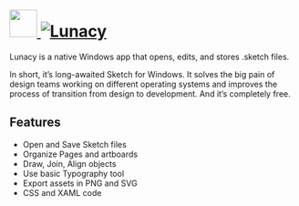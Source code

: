 # [<img src="https://cdn.jsdelivr.net/gh/AdmiringWorm/chocolatey-packages@d0943586300e2821540db3cd5fdbc523334cb76d/automatic/lunacy/icons/48x48.png" height="48" width="48" /> ![Lunacy](https://img.shields.io/chocolatey/v/lunacy.svg?label=Lunacy&style=for-the-badge)](https://chocolatey.org/packages/lunacy)

Lunacy is a native Windows app that opens, edits, and stores .sketch files.

In short, it’s long-awaited Sketch for Windows. It solves the big pain of design teams working on different operating systems and improves the process of transition from design to development. And it’s completely free.

## Features

- Open and Save Sketch files
- Organize Pages and artboards
- Draw, Join, Align objects
- Use basic Typography tool
- Export assets in PNG and SVG
- CSS and XAML code
